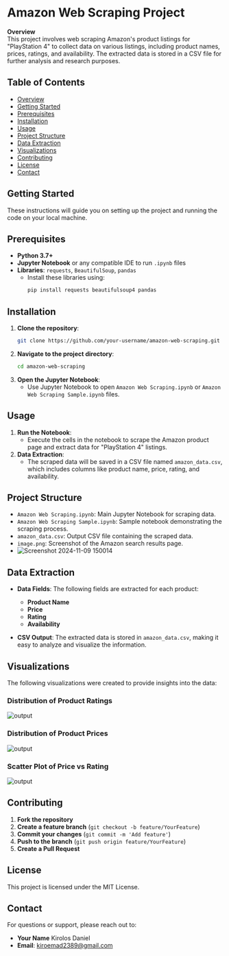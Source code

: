 # Amazon Web Scraping Project

**Overview**  
This project involves web scraping Amazon's product listings for "PlayStation 4" to collect data on various listings, including product names, prices, ratings, and availability. The extracted data is stored in a CSV file for further analysis and research purposes.

## Table of Contents
- [Overview](#overview)
- [Getting Started](#getting-started)
- [Prerequisites](#prerequisites)
- [Installation](#installation)
- [Usage](#usage)
- [Project Structure](#project-structure)
- [Data Extraction](#data-extraction)
- [Visualizations](#visualizations)
- [Contributing](#contributing)
- [License](#license)
- [Contact](#contact)

## Getting Started
These instructions will guide you on setting up the project and running the code on your local machine.

## Prerequisites
- **Python 3.7+**
- **Jupyter Notebook** or any compatible IDE to run `.ipynb` files
- **Libraries**: `requests`, `BeautifulSoup`, `pandas`
  - Install these libraries using:
    ```bash
    pip install requests beautifulsoup4 pandas
    ```

## Installation
1. **Clone the repository**:
   ```bash
   git clone https://github.com/your-username/amazon-web-scraping.git
   ```
2. **Navigate to the project directory**:
   ```bash
   cd amazon-web-scraping
   ```
3. **Open the Jupyter Notebook**:
   - Use Jupyter Notebook to open `Amazon Web Scraping.ipynb` or `Amazon Web Scraping Sample.ipynb` files.

## Usage
1. **Run the Notebook**:
   - Execute the cells in the notebook to scrape the Amazon product page and extract data for "PlayStation 4" listings.
2. **Data Extraction**:
   - The scraped data will be saved in a CSV file named `amazon_data.csv`, which includes columns like product name, price, rating, and availability.

## Project Structure
- `Amazon Web Scraping.ipynb`: Main Jupyter Notebook for scraping data.
- `Amazon Web Scraping Sample.ipynb`: Sample notebook demonstrating the scraping process.
- `amazon_data.csv`: Output CSV file containing the scraped data.
- `image.png`: Screenshot of the Amazon search results page.
- ![Screenshot 2024-11-09 150014](https://github.com/user-attachments/assets/9a9030ea-edb6-44f2-9091-b329db8e93a1)


## Data Extraction
- **Data Fields**: The following fields are extracted for each product:
  - **Product Name**
  - **Price**
  - **Rating**
  - **Availability**

- **CSV Output**: The extracted data is stored in `amazon_data.csv`, making it easy to analyze and visualize the information.

## Visualizations
The following visualizations were created to provide insights into the data:

### Distribution of Product Ratings

![output](https://github.com/user-attachments/assets/a640d24c-4a74-4ec2-af28-1ed0f744e593)


### Distribution of Product Prices

![output](https://github.com/user-attachments/assets/429c3d6b-e254-4802-9928-c8934d1a2294)

### Scatter Plot of Price vs Rating

![output](https://github.com/user-attachments/assets/d9a1dd5b-2449-481f-97cf-e19d9f58c217)



## Contributing
1. **Fork the repository**
2. **Create a feature branch** (`git checkout -b feature/YourFeature`)
3. **Commit your changes** (`git commit -m 'Add feature'`)
4. **Push to the branch** (`git push origin feature/YourFeature`)
5. **Create a Pull Request**

## License
This project is licensed under the MIT License.

## Contact
For questions or support, please reach out to:
- **Your Name** Kirolos Daniel
- **Email**: kiroemad2389@gmail.com

